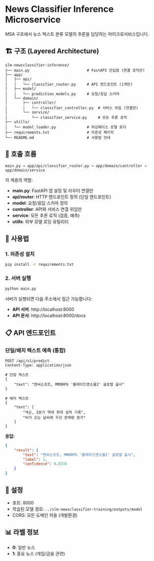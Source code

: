 # News Classifier Inference Microservice

MSA 구조에서 뉴스 텍스트 분류 모델의 추론을 담당하는 마이크로서비스입니다.

## 🏗️ 구조 (Layered Architecture)

```
slm-newsclassifier-inference/
├── main.py                          # FastAPI 진입점 (연결 로직만)
├── app/
│   ├── api/
│   │   └── classifier_router.py     # API 엔드포인트 (1개만)
│   ├── model/
│   │   └── prediction_models.py     # 요청/응답 스키마
│   └── domain/
│       ├── controller/
│       │   └── classifier_controller.py  # 서비스 위임 (연결만)
│       └── service/
│           └── classifier_service.py     # 모든 추론 로직
├── utills/
│   └── model_loader.py              # 허깅페이스 모델 로더
├── requirements.txt                 # 의존성 패키지
└── README.md                        # 사용법 안내
```

## 🔄 호출 흐름

```
main.py → app/api/classifier_router.py → app/domain/controller → app/domain/service
```

각 계층의 역할:
- **main.py**: FastAPI 앱 설정 및 라우터 연결만
- **api/router**: HTTP 엔드포인트 정의 (단일 엔드포인트)
- **model**: 요청/응답 스키마 정의
- **controller**: API와 서비스 연결 위임만
- **service**: 모든 추론 로직 (검증, 예측)
- **utills**: 외부 모델 로딩 유틸리티

## 🚀 사용법

### 1. 의존성 설치
```bash
pip install -r requirements.txt
```

### 2. 서버 실행
```bash
python main.py
```

서버가 실행되면 다음 주소에서 접근 가능합니다:
- **API 서버**: http://localhost:8000
- **API 문서**: http://localhost:8000/docs

## 📋 API 엔드포인트

### 단일/배치 텍스트 예측 (통합)
```http
POST /api/v1/predict
Content-Type: application/json

# 단일 텍스트
{
    "text": "엔씨소프트, MMORPG '블레이드앤소울2' 글로벌 출시"
}

# 배치 텍스트
{
    "text": [
        "넥슨, 2분기 역대 최대 실적 기록",
        "비가 오는 날씨에 우산 판매량 증가"
    ]
}
```

**응답:**
```json
{
    "result": {
        "text": "엔씨소프트, MMORPG '블레이드앤소울2' 글로벌 출시",
        "label": 1,
        "confidence": 0.9234
    }
}
```

## 🔧 설정

- 포트: 8000
- 학습된 모델 경로: `../slm-newsclassifier-training/outputs/model`
- CORS: 모든 도메인 허용 (개발환경)

## 📊 라벨 정보

- **0**: 일반 뉴스
- **1**: 중요 뉴스 (게임/금융 관련) 
